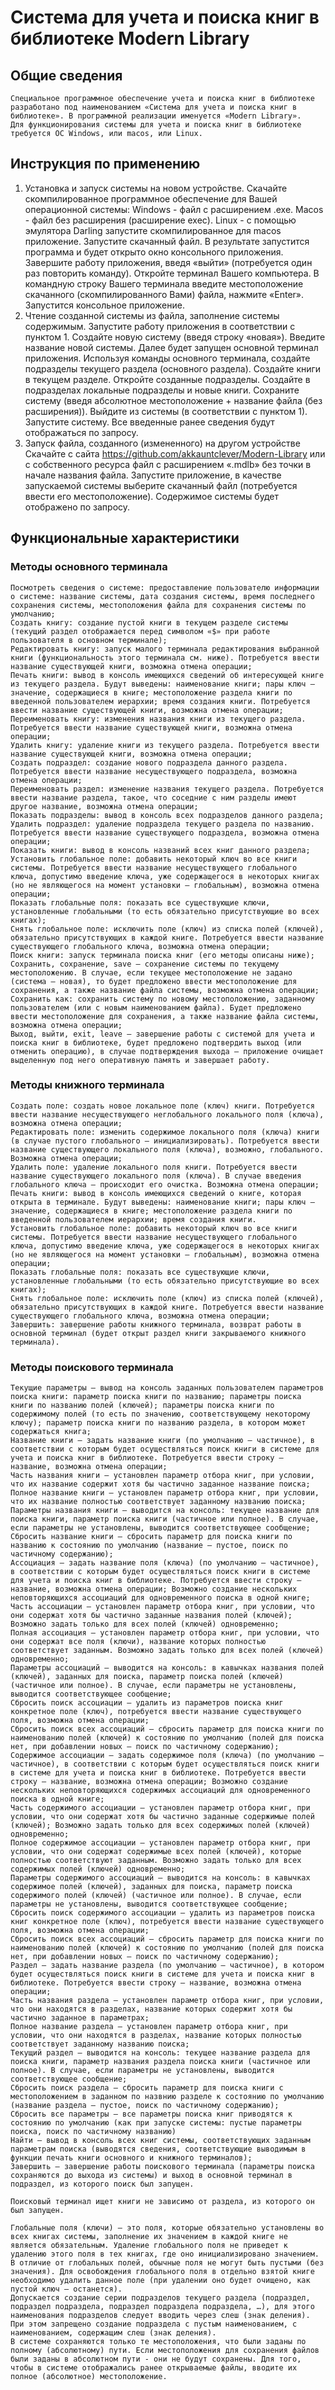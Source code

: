 # Система для учета и поиска книг в библиотеке Modern Library
## Общие сведения
    Специальное программное обеспечение учета и поиска книг в библиотеке разработано под наименованием «Система для учета и поиска книг в библиотеке». В программной реализации именуется «Modern Library». 
    Для функционирования системы для учета и поиска книг в библиотеке требуется ОС Windows, или macos, или Linux.

## Инструкция по применению

1)    Установка и запуск системы на новом устройстве.
Скачайте скомпилированное программное обеспечение для Вашей операционной системы:
Windows - файл с расширением .exe.
Macos - файл без расширения (расширение exec).
Linux - с помощью эмулятора Darling запустите скомпилированное для macos приложение.
Запустите скачанный файл. В результате запустится программа и будет открыто окно консольного приложения. Завершите работу приложения, введя «выйти» (потребуется один раз повторить команду). Откройте терминал Вашего компьютера. В командную строку Вашего терминала введите местоположение скачанного (скомпилированного Вами) файла, нажмите «Enter». Запустится консольное приложение.
2)    Чтение созданной системы из файла, заполнение системы содержимым.
Запустите работу приложения в соответствии с пунктом 1. Создайте новую систему (введя строку «новая»). Введите название новой системы. Далее будет запущен основной терминал приложения. Используя команды основного терминала, создайте подразделы текущего раздела (основного раздела). Создайте книги в текущем разделе. Откройте созданные подразделы. Создайте в подразделах локальные подразделы и новые книги. Сохраните систему (введя абсолютное местоположение + название файла (без расширения)). Выйдите из системы (в соответствии с пунктом 1). Запустите систему. Все введенные ранее сведения будут отображаться по запросу.
3)    Запуск файла, созданного (измененного) на другом устройстве
Скачайте с сайта https://github.com/akkauntclever/Modern-Library или с собственного ресурса файл с расширением «.mdlb» без точки в начале названия файла. Запустите приложение, в качестве запускаемой системы выберите скачанный файл (потребуется ввести его местоположение). Содержимое системы будет отображено по запросу.


## Функциональные характеристики
### Методы основного терминала
    Посмотреть сведения о системе: предоставление пользователю информации о системе: название системы, дата создания системы, время последнего сохранения системы, местоположения файла для сохранения системы по умолчанию;
    Создать книгу: создание пустой книги в текущем разделе системы (текущий раздел отображается перед символом «$» при работе пользователя в основном терминале);
    Редактировать книгу: запуск малого терминала редактирования выбранной книги (функциональность этого терминала см. ниже). Потребуется ввести название существующей книги, возможна отмена операции;
    Печать книги: вывод в консоль имеющихся сведений об интересующей книге из текущего раздела. Будут выведены: наименование книги; пары ключ – значение, содержащиеся в книге; местоположение раздела книги по введенной пользователем иерархии; время создания книги. Потребуется ввести название существующей книги, возможна отмена операции;
    Переименовать книгу: изменения названия книги из текущего раздела. Потребуется ввести название существующей книги, возможна отмена операции;
    Удалить книгу: удаление книги из текущего раздела. Потребуется ввести название существующей книги, возможна отмена операции;
    Создать подраздел: создание нового подраздела данного раздела. Потребуется ввести название несуществующего подраздела, возможна отмена операции;
    Переименовать раздел: изменение названия текущего раздела. Потребуется ввести название раздела, такое, что соседние с ним разделы имеют другое название, возможна отмена операции;
    Показать подразделы: вывод в консоль всех подразделов данного раздела;
    Удалить подраздел: удаление подраздела текущего раздела по названию. Потребуется ввести название существующего подраздела, возможна отмена операции;
    Показать книги: вывод в консоль названий всех книг данного раздела;
    Установить глобальное поле: добавить некоторый ключ во все книги системы. Потребуется ввести название несуществующего глобального ключа, допустимо введение ключа, уже содержащегося в некоторых книгах (но не являющегося на момент установки – глобальным), возможна отмена операции;
    Показать глобальные поля: показать все существующие ключи, установленные глобальными (то есть обязательно присутствующие во всех книгах);
    Снять глобальное поле: исключить поле (ключ) из списка полей (ключей), обязательно присутствующих в каждой книге. Потребуется ввести название существующего глобального ключа, возможна отмена операции;
    Поиск книги: запуск терминала поиска книг (его методы описаны ниже);
    Сохранить, сохранение, save – сохранение системы по текущему местоположению. В случае, если текущее местоположение не задано (система – новая), то будет предложено ввести местоположение для сохранения, а также название файла системы, возможна отмена операции;
    Сохранить как: сохранить систему по новому местоположению, заданному пользователем (или с новым наименованием файла). Будет предложено ввести местоположение для сохранения, а также название файла системы, возможна отмена операции;
    Выход, выйти, exit, leave – завершение работы с системой для учета и поиска книг в библиотеке, будет предложено подтвердить выход (или отменить операцию), в случае подтверждения выхода – приложение очищает выделенную под него оперативную память и завершает работу.

### Методы книжного терминала
    Создать поле: создать новое локальное поле (ключ) книги. Потребуется ввести название несуществующего неглобального локального поля (ключа), возможна отмена операции;
    Редактировать поле: изменить содержимое локального поля (ключа) книги (в случае пустого глобального – инициализировать). Потребуется ввести название существующего локального поля (ключа), возможно, глобального. Возможна отмена операции;
    Удалить поле: удаление локального поля книги. Потребуется ввести название существующего локального поля (ключа). В случае введения глобального ключа – происходит его очистка. Возможна отмена операции;
    Печать книги: вывод в консоль имеющихся сведений о книге, которая открыта в терминале. Будут выведены: наименование книги; пары ключ – значение, содержащиеся в книге; местоположение раздела книги по введенной пользователем иерархии; время создания книги.
    Установить глобальное поле: добавить некоторый ключ во все книги системы. Потребуется ввести название несуществующего глобального ключа, допустимо введение ключа, уже содержащегося в некоторых книгах (но не являющегося на момент установки – глобальным), возможна отмена операции;
    Показать глобальные поля: показать все существующие ключи, установленные глобальными (то есть обязательно присутствующие во всех книгах);
    Снять глобальное поле: исключить поле (ключ) из списка полей (ключей), обязательно присутствующих в каждой книге. Потребуется ввести название существующего глобального ключа, возможна отмена операции;
    Завершить: завершение работы книжного терминала, возврат работы в основной терминал (будет открыт раздел книги закрываемого книжного терминала).

### Методы поискового терминала
    Текущие параметры – вывод на консоль заданных пользователем параметров поиска книги: параметр поиска книги по названию; параметры поиска книги по названию полей (ключей); параметры поиска книги по содержимому полей (то есть по значению, соответствующему некоторому ключу); параметр поиска книги по названию раздела, в котором может содержаться книга;
    Название книги – задать название книги (по умолчанию – частичное), в соответствии с которым будет осуществляться поиск книги в системе для учета и поиска книг в библиотеке. Потребуется ввести строку – название, возможна отмена операции;
    Часть названия книги – установлен параметр отбора книг, при условии, что их название содержит хотя бы частично заданное название поиска;  
    Полное название книги – установлен параметр отбора книг, при условии, что их название полностью соответствует заданному названию поиска;  
    Параметры названия книги – выводится на консоль: текущее название для поиска книги, параметр поиска книги (частичное или полное). В случае, если параметры не установлены, выводится соответствующее сообщение;
    Сбросить название книги – сбросить параметр для поиска книги по названию к состоянию по умолчанию (название – пустое, поиск по частичному содержанию);
    Ассоциация – задать название поля (ключа) (по умолчанию – частичное), в соответствии с которым будет осуществляться поиск книги в системе для учета и поиска книг в библиотеке. Потребуется ввести строку – название, возможна отмена операции; Возможно создание нескольких неповторяющихся ассоциаций для одновременного поиска в одной книге;
    Часть ассоциации – установлен параметр отбора книг, при условии, что они содержат хотя бы частично заданные названия полей (ключей); Возможно задать только для всех полей (ключей) одновременно;  
    Полная ассоциация – установлен параметр отбора книг, при условии, что они содержат все поля (ключи), название которых полностью соответствует заданным. Возможно задать только для всех полей (ключей) одновременно;  
    Параметры ассоциаций – выводится на консоль: в кавычках названия полей (ключей), заданных для поиска, параметр поиска полей (ключей) (частичное или полное). В случае, если параметры не установлены, выводится соответствующее сообщение;
    Сбросить поиск ассоциации – удалить из параметров поиска книг конкретное поле (ключ), потребуется ввести название существующего поля, возможна отмена операции;
    Сбросить поиск всех ассоциаций – сбросить параметр для поиска книги по наименованию полей (ключей) к состоянию по умолчанию (полей для поиска нет, при добавлении новых – поиск по частичному содержанию);
    Содержимое ассоциации – задать содержимое поля (ключа) (по умолчанию – частичное), в соответствии с которым будет осуществляться поиск книги в системе для учета и поиска книг в библиотеке. Потребуется ввести строку – название, возможна отмена операции; Возможно создание нескольких неповторяющихся содержимых ассоциаций для одновременного поиска в одной книге;
    Часть содержимого ассоциации – установлен параметр отбора книг, при условии, что они содержат хотя бы частично заданные содержимые полей (ключей); Возможно задать только для всех содержимых полей (ключей) одновременно;
    Полное содержимое ассоциации – установлен параметр отбора книг, при условии, что они содержат содержимые всех полей (ключей), которые полностью соответствуют заданным. Возможно задать только для всех содержимых полей (ключей) одновременно;  
    Параметры содержимого ассоциаций – выводится на консоль: в кавычках содержимое полей (ключей), заданных для поиска, параметр поиска содержимого полей (ключей) (частичное или полное). В случае, если параметры не установлены, выводится соответствующее сообщение;
    Сбросить поиск содержимого ассоциации – удалить из параметров поиска книг конкретное поле (ключ), потребуется ввести название существующего поля, возможна отмена операции;
    Сбросить поиск всех ассоциаций – сбросить параметр для поиска книги по наименованию полей (ключей) к состоянию по умолчанию (полей для поиска нет, при добавлении новых – поиск по частичному содержанию);
    Раздел – задать название раздела (по умолчанию – частичное), в котором будет осуществляться поиск книги в системе для учета и поиска книг в библиотеке. Потребуется ввести строку – название, возможна отмена операции;
    Часть названия раздела – установлен параметр отбора книг, при условии, что они находятся в разделах, название которых содержит хотя бы частично заданное в параметрах;  
    Полное название раздела – установлен параметр отбора книг, при условии, что они находятся в разделах, название которых полностью соответствует заданному названию поиска;  
    Текущий раздел – выводится на консоль: текущее название раздела для поиска книги, параметр названия раздела поиска книги (частичное или полное). В случае, если параметры не установлены, выводится соответствующее сообщение;
    Сбросить поиск раздела – сбросить параметр для поиска книги с местоположением в заданном по назвнию разделе к состоянию по умолчанию (название раздела – пустое, поиск по частичному содержанию);
    Сбросить все параметры – все параметры поиска книг приводятся к состоянию по умолчанию (как при запуске системы: пустые параметры поиска, поиск по частичному названию)
    Найти – вывод в консоль всех книг системы, соответствующих заданным параметрам поиска (выводятся сведения, соответствующие выводимым в функции печать книги основного и книжного терминалов);
    Завершить – завершение работы поискового терминала (параметры поиска сохраняются до выхода из системы) и выход в основной терминал в подраздел, из которого поиск был запущен.

    Поисковый терминал ищет книги не зависимо от раздела, из которого он был запущен.

    Глобальные поля (ключи) – это поля, которые обязательно установлены во всех книгах системы, заполнение их значением в каждой книге не является обязательным. Удаление глобального поля не приведет к удалению этого поля в тех книгах, где оно инициализировано значением. В отличие от глобальных полей, обычные поля не могут быть пустыми (без значения). Для освобождения глобального поля в отдельно взятой книге необходимо удалить данное поле (при удалении оно будет очищено, как пустой ключ – останется).
    Допускается создание серии подразделов текущего раздела (подраздел, подраздел подраздела, подраздел подраздела подраздела, …), для этого наименования подразделов следует вводить через слеш (знак деления). При этом запрещено создание подраздела с пустым наименованием, с наименованием, содержащим слеш (знак деления).
    В системе сохраняются только те местоположения, что были заданы по полному (абсолютному) пути. Если местоположения для сохранения файлов были заданы в абсолютном пути - они не будут сохранены. Для того, чтобы в системе отображались ранее открываемые файлы, вводите их полное (абсолютное) местоположение.
